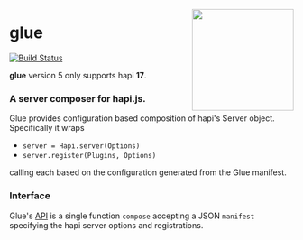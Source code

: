 <a href="http://hapijs.com"><img src="https://github.com/hapijs/assets/blob/master/images/family.svg" width="180px" align="right" /></a>

# glue

[![Build Status](https://travis-ci.org/hapijs/glue.svg)](https://travis-ci.org/hapijs/glue)

**glue** version 5 only supports hapi **17**.

### A server composer for hapi.js.

Glue provides configuration based composition of hapi's Server object. Specifically it wraps

 * `server = Hapi.server(Options)`
 * `server.register(Plugins, Options)`

calling each based on the configuration generated from the Glue manifest.

### Interface

Glue's [API](API.md) is a single function `compose` accepting a JSON `manifest` specifying the hapi server options and registrations.
